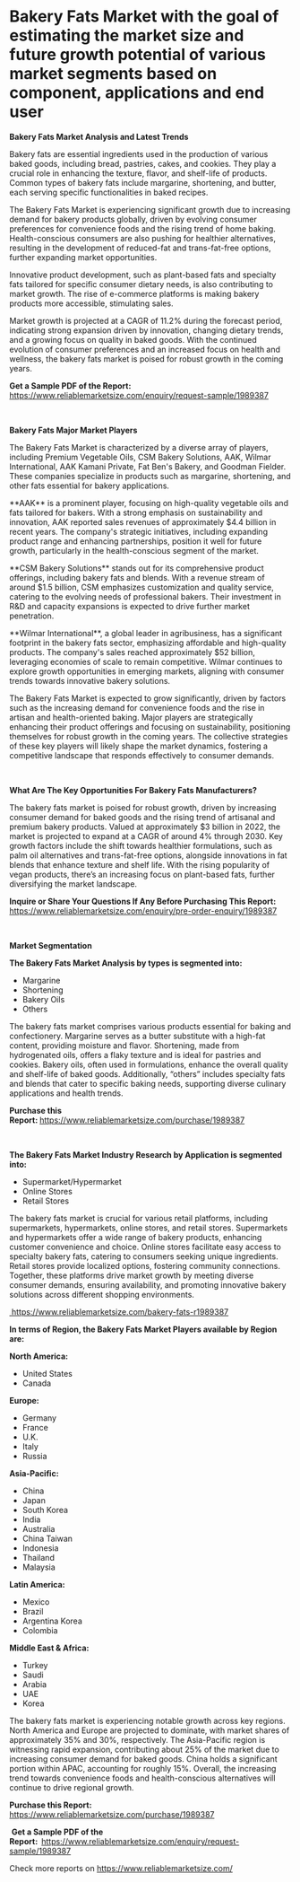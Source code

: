 <p><h1>Bakery Fats Market with the goal of estimating the market size and future growth potential of various market segments based on component, applications and end user</h1></p><p><strong>Bakery Fats Market Analysis and Latest Trends</strong></p>
<p><p>Bakery fats are essential ingredients used in the production of various baked goods, including bread, pastries, cakes, and cookies. They play a crucial role in enhancing the texture, flavor, and shelf-life of products. Common types of bakery fats include margarine, shortening, and butter, each serving specific functionalities in baked recipes.</p><p>The Bakery Fats Market is experiencing significant growth due to increasing demand for bakery products globally, driven by evolving consumer preferences for convenience foods and the rising trend of home baking. Health-conscious consumers are also pushing for healthier alternatives, resulting in the development of reduced-fat and trans-fat-free options, further expanding market opportunities.</p><p>Innovative product development, such as plant-based fats and specialty fats tailored for specific consumer dietary needs, is also contributing to market growth. The rise of e-commerce platforms is making bakery products more accessible, stimulating sales.</p><p>Market growth is projected at a CAGR of 11.2% during the forecast period, indicating strong expansion driven by innovation, changing dietary trends, and a growing focus on quality in baked goods. With the continued evolution of consumer preferences and an increased focus on health and wellness, the bakery fats market is poised for robust growth in the coming years.</p></p>
<p><strong>Get a Sample PDF of the Report:&nbsp;</strong> <a href="https://www.reliablemarketsize.com/enquiry/request-sample/1989387?utm_campaign=1143&utm_medium=2&utm_source=Github&utm_content=ia&utm_term=14022025&utm_id=bakery-fats">https://www.reliablemarketsize.com/enquiry/request-sample/1989387</a></p>
<p>&nbsp;</p>
<p><strong>Bakery Fats Major Market Players</strong></p>
<p><p>The Bakery Fats Market is characterized by a diverse array of players, including Premium Vegetable Oils, CSM Bakery Solutions, AAK, Wilmar International, AAK Kamani Private, Fat Ben's Bakery, and Goodman Fielder. These companies specialize in products such as margarine, shortening, and other fats essential for bakery applications.</p><p>**AAK** is a prominent player, focusing on high-quality vegetable oils and fats tailored for bakers. With a strong emphasis on sustainability and innovation, AAK reported sales revenues of approximately $4.4 billion in recent years. The company's strategic initiatives, including expanding product range and enhancing partnerships, position it well for future growth, particularly in the health-conscious segment of the market.</p><p>**CSM Bakery Solutions** stands out for its comprehensive product offerings, including bakery fats and blends. With a revenue stream of around $1.5 billion, CSM emphasizes customization and quality service, catering to the evolving needs of professional bakers. Their investment in R&D and capacity expansions is expected to drive further market penetration.</p><p>**Wilmar International**, a global leader in agribusiness, has a significant footprint in the bakery fats sector, emphasizing affordable and high-quality products. The company's sales reached approximately $52 billion, leveraging economies of scale to remain competitive. Wilmar continues to explore growth opportunities in emerging markets, aligning with consumer trends towards innovative bakery solutions.</p><p>The Bakery Fats Market is expected to grow significantly, driven by factors such as the increasing demand for convenience foods and the rise in artisan and health-oriented baking. Major players are strategically enhancing their product offerings and focusing on sustainability, positioning themselves for robust growth in the coming years. The collective strategies of these key players will likely shape the market dynamics, fostering a competitive landscape that responds effectively to consumer demands.</p></p>
<p>&nbsp;</p>
<p><strong>What Are The Key Opportunities For Bakery Fats Manufacturers?</strong></p>
<p><p>The bakery fats market is poised for robust growth, driven by increasing consumer demand for baked goods and the rising trend of artisanal and premium bakery products. Valued at approximately $3 billion in 2022, the market is projected to expand at a CAGR of around 4% through 2030. Key growth factors include the shift towards healthier formulations, such as palm oil alternatives and trans-fat-free options, alongside innovations in fat blends that enhance texture and shelf life. With the rising popularity of vegan products, there’s an increasing focus on plant-based fats, further diversifying the market landscape.</p></p>
<p><strong>Inquire or Share Your Questions If Any Before Purchasing This Report:</strong> <a href="https://www.reliablemarketsize.com/enquiry/pre-order-enquiry/1989387?utm_campaign=1143&utm_medium=2&utm_source=Github&utm_content=ia&utm_term=14022025&utm_id=bakery-fats">https://www.reliablemarketsize.com/enquiry/pre-order-enquiry/1989387</a></p>
<p>&nbsp;</p>
<p><strong>Market Segmentation</strong></p>
<p><strong>The Bakery Fats Market Analysis by types is segmented into:</strong></p>
<p><ul><li>Margarine</li><li>Shortening</li><li>Bakery Oils</li><li>Others</li></ul></p>
<p><p>The bakery fats market comprises various products essential for baking and confectionery. Margarine serves as a butter substitute with a high-fat content, providing moisture and flavor. Shortening, made from hydrogenated oils, offers a flaky texture and is ideal for pastries and cookies. Bakery oils, often used in formulations, enhance the overall quality and shelf-life of baked goods. Additionally, “others” includes specialty fats and blends that cater to specific baking needs, supporting diverse culinary applications and health trends.</p></p>
<p><strong>Purchase this Report:&nbsp;</strong><a href="https://www.reliablemarketsize.com/purchase/1989387?utm_campaign=1143&utm_medium=2&utm_source=Github&utm_content=ia&utm_term=14022025&utm_id=bakery-fats">https://www.reliablemarketsize.com/purchase/1989387</a></p>
<p>&nbsp;</p>
<p><strong>The Bakery Fats Market Industry Research by Application is segmented into:</strong></p>
<p><ul><li>Supermarket/Hypermarket</li><li>Online Stores</li><li>Retail Stores</li></ul></p>
<p><p>The bakery fats market is crucial for various retail platforms, including supermarkets, hypermarkets, online stores, and retail stores. Supermarkets and hypermarkets offer a wide range of bakery products, enhancing customer convenience and choice. Online stores facilitate easy access to specialty bakery fats, catering to consumers seeking unique ingredients. Retail stores provide localized options, fostering community connections. Together, these platforms drive market growth by meeting diverse consumer demands, ensuring availability, and promoting innovative bakery solutions across different shopping environments.</p></p>
<p><a href="https://www.reliablemarketsize.com/bakery-fats-r1989387?utm_campaign=1143&utm_medium=2&utm_source=Github&utm_content=ia&utm_term=14022025&utm_id=bakery-fats">&nbsp;https://www.reliablemarketsize.com/bakery-fats-r1989387</a></p>
<p><strong>In terms of Region, the Bakery Fats Market Players available by Region are:</strong></p>
<p>
    <p> <strong> North America: </strong>
        <ul>
            <li>United States</li>
            <li>Canada</li>
        </ul>
        </p> 
    <p> <strong> Europe: </strong>
        <ul>
            <li>Germany</li>
            <li>France</li>
            <li>U.K.</li>
            <li>Italy</li>
            <li>Russia</li>
        </ul>
        </p> 
    <p> <strong> Asia-Pacific: </strong>
        <ul>
            <li>China</li>
            <li>Japan</li>
            <li>South Korea</li>
            <li>India</li>
            <li>Australia</li>
            <li>China Taiwan</li>
            <li>Indonesia</li>
            <li>Thailand</li>
            <li>Malaysia</li>
        </ul>
        </p> 
    <p> <strong> Latin America: </strong>
        <ul>
            <li>Mexico</li>
            <li>Brazil</li>
            <li>Argentina Korea</li>
            <li>Colombia</li>
        </ul>
        </p> 
    <p> <strong> Middle East & Africa: </strong>
        <ul>
            <li>Turkey</li>
            <li>Saudi</li>
            <li>Arabia</li>
            <li>UAE</li>
            <li>Korea</li>
        </ul>
    </p>
    </p>
<p><p>The bakery fats market is experiencing notable growth across key regions. North America and Europe are projected to dominate, with market shares of approximately 35% and 30%, respectively. The Asia-Pacific region is witnessing rapid expansion, contributing about 25% of the market due to increasing consumer demand for baked goods. China holds a significant portion within APAC, accounting for roughly 15%. Overall, the increasing trend towards convenience foods and health-conscious alternatives will continue to drive regional growth.</p></p>
<p><strong>Purchase this Report: </strong><a href="https://www.reliablemarketsize.com/purchase/1989387?utm_campaign=1143&utm_medium=2&utm_source=Github&utm_content=ia&utm_term=14022025&utm_id=bakery-fats">https://www.reliablemarketsize.com/purchase/1989387</a></p>
<p>&nbsp;<strong>Get a Sample PDF of the Report:&nbsp;&nbsp;</strong><a href="https://www.reliablemarketsize.com/enquiry/request-sample/1989387?utm_campaign=1143&utm_medium=2&utm_source=Github&utm_content=ia&utm_term=14022025&utm_id=bakery-fats">https://www.reliablemarketsize.com/enquiry/request-sample/1989387</a></p>
<p><strong></strong></p>
<p>Check more reports on <a href="https://www.reliablemarketsize.com/?utm_campaign=1143&utm_medium=2&utm_source=Github&utm_content=ia&utm_term=14022025&utm_id=bakery-fats">https://www.reliablemarketsize.com/</a></p>